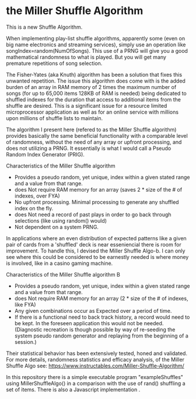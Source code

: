 #  the Miller Shuffle Algorithm

This is a new Shuffle Algorithm.

When implementing play-list shuffle algorithms, apparently some (even on big name electronics and streaming services), simply use an operation like songIndex=random(NumOfSongs). This use of a PRNG will give you a good mathematical randomness to what is played. But you will get many premature repetitions of song selection.

The Fisher-Yates (aka Knuth) algorithm has been a solution that fixes this unwanted repetition. The issue this algorithm does come with is the added burden of an array in RAM memory of 2 times the maximum number of songs (for up to 65,000 items 128KB of RAM is needed) being dedicated to shuffled indexes for the duration that access to additional items from the shuffle are desired. This is a significant issue for a resource limited microprocessor application as well as for an online service with millions upon millions of shuffle lists to maintain.

The algorithm I present here (refered to as the Miller Shuffle algorithm) provides basically the same beneficial functionality with a comparable level of randomness, without the need of any array or upfront processing, and does not utilizing a PRNG. It essentially is what I would call a Pseudo Random Index Generator (PRIG).

Characteristics of the Miller Shuffle algorithm
  * Provides a pseudo random, yet unique, index within a given stated range and a value from that range. 
  * does Not require RAM memory for an array (saves 2 * size of the # of indexes, over FYA)
  * No upfront processing. Minimal processing to generate any shuffled index on the fly.
  * does Not need a record of past plays in order to go back through selections (like using random() would)
  * Not dependent on a system PRNG.

In applications where an even distribution of expected patterns like a given pair of cards from a 'shuffled' deck is near esseniencial there is room for improvement. To handle this, I devised the Miller Shuffle Algo-b. I can only see where this could be considered to be earnestly needed is where money is involved, like in a casino gaming machine.

Characteristics of the Miller Shuffle algorithm B
  * Provides a pseudo random, yet unique, index within a given stated range and a value from that range.
  * does Not require RAM memory for an array (2 * size of the # of indexes, like FYA)
  * Any given combinations occur as Expected over a period of time.
  * If there is a functional need to back track history, a record would need to be kept. In the foreseen application this would not be needed. (Diagnostic recreation is though possible by way of re-seeding the system pseudo random generator and replaying from the beginning of a session.)

Their statistical behavior has been extensively tested, honed and validated.
For more details, randomness statistics and efficacy analysis, of the Miller Shuffle Algo see:
https://www.instructables.com/Miller-Shuffle-Algorithm/

In this repository there is a simple executable program "exampleShuffles" using MillerShuffleAlgo() in a comparison with the use of rand() shuffling a set of items. There is also a Javascript implementation .
